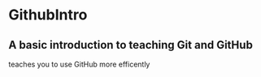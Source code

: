 # GithubIntro
A basic introduction to teaching Git and GitHub
---
teaches you to use GitHub more efficently
